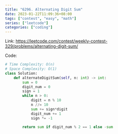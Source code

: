 ```yaml
---
title: "6296. Alternating Digit Sum"
date: 2023-01-22T11:09:36+08:00
tags: ["contest", "easy", "math"]
series: ["leetcode"]
categories: ["coding"]
---
```


Link: https://leetcode.com/contest/weekly-contest-329/problems/alternating-digit-sum/

Code:
```python
# Time Complexity: O(n)
# Space Complexity: O(1)
class Solution:
    def alternateDigitSum(self, n: int) -> int:
        sum = 0
        digit_num = 0
        sign = 1
        while n > 0:
            digit = n % 10
            n //= 10
            sum += sign*digit
            digit_num += 1
            sign *= -1
        
        return sum if digit_num % 2 == 1 else -sum
```






